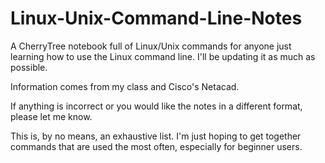 # Linux-Unix-Command-Line-Notes
A CherryTree notebook full of Linux/Unix commands for anyone just learning how to use the Linux command line. 
I'll be updating it as much as possible. 

Information comes from my class and Cisco's Netacad.

If anything is incorrect or you would like the notes in a different format, please let me know.

This is, by no means, an exhaustive list. I'm just hoping to get together commands that are used the most often, especially for beginner users.
